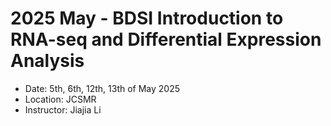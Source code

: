 # 2025 May - BDSI Introduction to RNA-seq and Differential Expression Analysis

* Date: 5th, 6th, 12th, 13th of May 2025
* Location: JCSMR
* Instructor: Jiajia Li 
